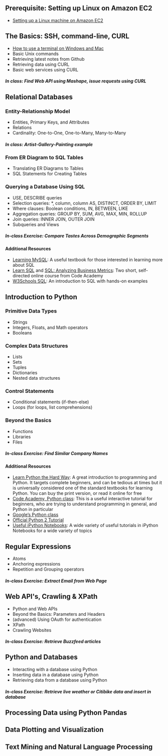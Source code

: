 ## Prerequisite: Setting up Linux on Amazon EC2

* [Setting up a Linux machine on Amazon EC2](https://docs.google.com/document/d/1A5Y53eqBRRlrVMV-yLrpA9-3xZ3jQmv9i6qhOU5gn44/edit)

## The Basics: SSH, command-line, CURL

* [How to use a terminal on Windows and Mac](https://docs.google.com/document/d/1bn0GdEK5vvzbxkpOyRW1Zy0WkRuhIz6PkbQPaE7uUyo/edit)
* Basic Unix commands
* Retrieving latest notes from Github
* Retrieving data using CURL
* Basic web services using CURL

##### In class: Find Web API using Mashape, issue requests using CURL

## Relational Databases

### Entity-Relationship Model
* Entities, Primary Keys, and Attributes
* Relations
* Cardinality: One-to-One, One-to-Many, Many-to-Many

##### In class: Artist-Gallery-Painting example

### From ER Diagram to SQL Tables
* Translating ER Diagrams to Tables
* SQL Statements for Creating Tables

### Querying a Database Using SQL
* USE, DESCRIBE queries
* Selection queries: *, column, column AS, DISTINCT, ORDER BY, LIMIT
* Where clauses: Boolean conditions, IN, BETWEEN, LIKE
* Aggregation queries: GROUP BY, SUM, AVG, MAX, MIN, ROLLUP
* Join queries: INNER JOIN, OUTER JOIN
* Subqueries and Views

##### In-class Exercise: Compare Tastes Across Demographic Segments

#### Additional Resources

* [Learning MySQL](http://shop.oreilly.com/product/9780596008642.do): A useful textbook for those interested in learning more about SQL
* [Learn SQL](https://www.codecademy.com/learn/learn-sql) and [SQL: Analyzing Business Metrics](https://www.codecademy.com/learn/sql-analyzing-business-metrics): Two short, self-directed online course from Code Academy
* [W3Schools SQL](http://www.w3schools.com/sql/): An introduction to SQL with hands-on examples

## Introduction to Python

### Primitive Data Types
* Strings
* Integers, Floats, and Math operators
* Booleans

### Complex Data Structures
* Lists
* Sets
* Tuples
* Dictionaries
* Nested data structures

### Control Statements
* Conditional statements (if-then-else)
* Loops (for loops, list comprehensions)

### Beyond the Basics
* Functions
* Libraries
* Files

##### In-class Exercise: Find Similar Company Names

#### Additional Resources

* [Learn Python the Hard Way](http://learnpythonthehardway.org/book/): A great introduction to programming and Python. It targets complete beginners, and can be tedious at times but it is universally considered one of the standard textbooks for learning Python. You can buy the print version, or read it online for free
* [Code Academy, Python class](https://www.codecademy.com/learn/python): This is a useful interactive tutorial for beginners, who are trying to understand programming in general, and Python in particular
* [Google’s Python class](https://developers.google.com/edu/python/)
* [Official Python 2 Tutorial](https://docs.python.org/2/tutorial/index.html)
* [Useful iPython Notebooks](https://github.com/ipython/ipython/wiki/A-gallery-of-interesting-IPython-Notebooks): A wide variety of useful tutorials in iPython Notebooks for a wide variety of topics

## Regular Expressions

* Atoms
* Anchoring expressions
* Repetition and Grouping operators

##### In-class Exercise: Extract Email from Web Page

## Web API's, Crawling & XPath

* Python and Web APIs
* Beyond the Basics: Parameters and Headers
* (advanced) Using OAuth for authentication
* XPath
* Crawling Websites

##### In-class Exercise: Retrieve Buzzfeed articles

## Python and Databases

* Interacting with a database using Python
* Inserting data in a database using Python
* Retrieving data from a database using Python

##### In-class Exercise: Retrieve live weather or Citibike data and insert in database

## Processing Data using Python Pandas

## Data Plotting and Visualization

## Text Mining and Natural Language Processing
